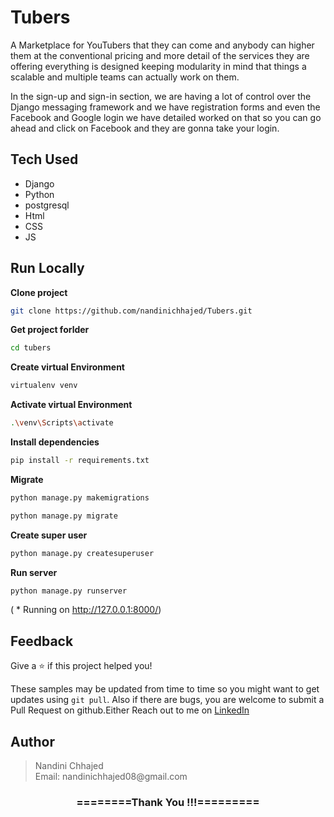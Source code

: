 # Tubers
A Marketplace for YouTubers that they can come and anybody can higher them at the conventional pricing and more detail of the services they are offering everything is designed keeping modularity in mind that things a scalable and multiple teams can actually work on them.

In the sign-up and sign-in section, we are having a lot of control over the Django messaging framework and we have registration forms and even the Facebook and Google login we have detailed worked on that so you can go ahead and click on Facebook and they are gonna take your login.


## Tech Used
- Django
- Python
- postgresql
- Html
- CSS
- JS

## Run Locally

**Clone project**

```bash
git clone https://github.com/nandinichhajed/Tubers.git
```

**Get project forlder**

```bash
cd tubers
```

**Create virtual Environment**

```bash
virtualenv venv
```

**Activate virtual Environment**

```bash
.\venv\Scripts\activate
```

**Install dependencies**

```bash
pip install -r requirements.txt
```

**Migrate**

```bash
python manage.py makemigrations
```
```bash
python manage.py migrate
```

 **Create super user**

```bash
python manage.py createsuperuser
```

**Run server**

```bash
python manage.py runserver
```
( * Running on http://127.0.0.1:8000/)

## Feedback

Give a ⭐️  if this project helped you!

These samples may be updated from time to time so you might want to get updates
using `git pull`.  Also if there are bugs, you are welcome to submit
a Pull Request on github.Either
Reach out to me on [LinkedIn](https://linkedin.com/in/nandinichhajed)

<h2>Author</h2>
<blockquote>
  Nandini Chhajed<br>
  Email: nandinichhajed08@gmail.com
</blockquote>

<div align="center">
    <h3>========Thank You !!!=========</h3>
</div>
